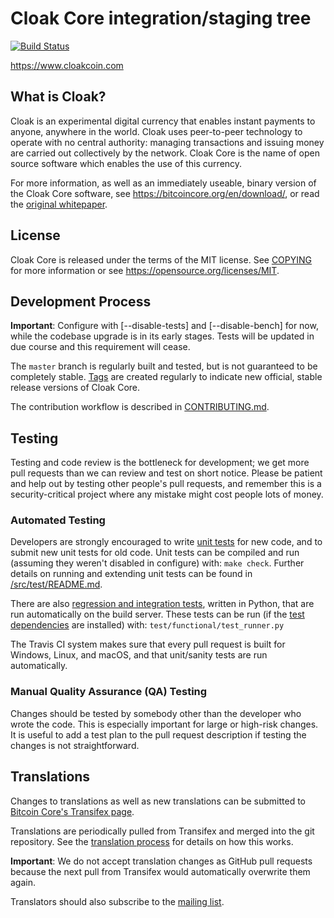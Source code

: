 Cloak Core integration/staging tree
=====================================

[![Build Status](https://travis-ci.org/bitcoin/bitcoin.svg?branch=master)](https://travis-ci.org/bitcoin/bitcoin)

https://www.cloakcoin.com

What is Cloak?
----------------

Cloak is an experimental digital currency that enables instant payments to
anyone, anywhere in the world. Cloak uses peer-to-peer technology to operate
with no central authority: managing transactions and issuing money are carried
out collectively by the network. Cloak Core is the name of open source
software which enables the use of this currency.

For more information, as well as an immediately useable, binary version of
the Cloak Core software, see https://bitcoincore.org/en/download/, or read the
[original whitepaper](https://bitcoincore.org/bitcoin.pdf).

License
-------

Cloak Core is released under the terms of the MIT license. See [COPYING](COPYING) for more
information or see https://opensource.org/licenses/MIT.

Development Process
-------------------

**Important**: Configure with [--disable-tests] and [--disable-bench] for now, while the codebase upgrade is in its early stages. Tests will be updated in due course and this requirement will cease.

The `master` branch is regularly built and tested, but is not guaranteed to be
completely stable. [Tags](https://github.com/bitcoin/bitcoin/tags) are created
regularly to indicate new official, stable release versions of Cloak Core.

The contribution workflow is described in [CONTRIBUTING.md](CONTRIBUTING.md).

Testing
-------

Testing and code review is the bottleneck for development; we get more pull
requests than we can review and test on short notice. Please be patient and help out by testing
other people's pull requests, and remember this is a security-critical project where any mistake might cost people
lots of money.

### Automated Testing

Developers are strongly encouraged to write [unit tests](src/test/README.md) for new code, and to
submit new unit tests for old code. Unit tests can be compiled and run
(assuming they weren't disabled in configure) with: `make check`. Further details on running
and extending unit tests can be found in [/src/test/README.md](/src/test/README.md).

There are also [regression and integration tests](/test), written
in Python, that are run automatically on the build server.
These tests can be run (if the [test dependencies](/test) are installed) with: `test/functional/test_runner.py`

The Travis CI system makes sure that every pull request is built for Windows, Linux, and macOS, and that unit/sanity tests are run automatically.

### Manual Quality Assurance (QA) Testing

Changes should be tested by somebody other than the developer who wrote the
code. This is especially important for large or high-risk changes. It is useful
to add a test plan to the pull request description if testing the changes is
not straightforward.

Translations
------------

Changes to translations as well as new translations can be submitted to
[Bitcoin Core's Transifex page](https://www.transifex.com/projects/p/bitcoin/).

Translations are periodically pulled from Transifex and merged into the git repository. See the
[translation process](doc/translation_process.md) for details on how this works.

**Important**: We do not accept translation changes as GitHub pull requests because the next
pull from Transifex would automatically overwrite them again.

Translators should also subscribe to the [mailing list](https://groups.google.com/forum/#!forum/bitcoin-translators).

